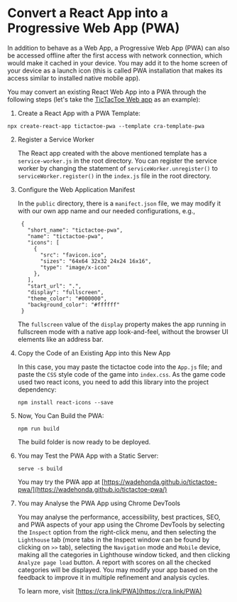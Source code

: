 # Convert a React App into a Progressive Web App (PWA)

In addition to behave as a Web App, a Progressive Web App (PWA) can also be accessed offline after the first access with network connection, which would make it cached in your device. You may add it to the home screen of your device as a launch icon (this is called PWA installation that makes its access similar to installed native mobile app).

You may convert an existing React Web App into a PWA through the following steps (let's take the [TicTacToe Web app](https://github.com/wadehonda/tictactoe/tree/master) as an example):

1. Create a React App with a PWA Template:

`npx create-react-app tictactoe-pwa --template cra-template-pwa`

2. Register a Service Worker

   The React app created with the above mentioned template has a `service-worker.js` in the root directory. You can register the service worker by changing the statement of `serviceWorker.unregister()` to `serviceWorker.register()` in the `index.js` file in the root directory.

3. Configure the Web Application Manifest

   In the `public` directory, there is a `manifect.json` file, we may modify it with our own app name and our needed configurations, e.g.,

   ```
    {
      "short_name": "tictactoe-pwa",
      "name": "tictactoe-pwa",
      "icons": [
        {
          "src": "favicon.ico",
          "sizes": "64x64 32x32 24x24 16x16",
          "type": "image/x-icon"
        },
      ],
      "start_url": ".",
      "display": "fullscreen",
      "theme_color": "#000000",
      "background_color": "#ffffff"
    }
   ```

   The `fullscreen` value of the `display` property makes the app running in fullscreen mode with a native app look-and-feel, without the browser UI elements like an address bar.

4. Copy the Code of an Existing App into this New App

   In this case, you may paste the tictactoe code into the `App.js` file; and paste the `CSS` style code of the game into `index.css`. As the game code used two react icons, you need to add this library into the project dependency:

   `npm install react-icons --save`

5. Now, You Can Build the PWA:

   `npm run build`

   The build folder is now ready to be deployed.

6. You may Test the PWA App with a Static Server:

   `serve -s build`

   You may try the PWA app at [https://wadehonda.github.io/tictactoe-pwa/](https://wadehonda.github.io/tictactoe-pwa/)

7. You may Analyse the PWA App using Chrome DevTools

   You may analyse the performance, accessibility, best practices, SEO, and PWA aspects of your app using the Chrome DevTools by selecting the `Inspect` option from the right-click menu, and then selecting the `Lighthouse` tab (more tabs in the Inspect window can be found by clicking on `>>` tab), selecting the `Navigation` mode and `Mobile` device, making all the categories in Lighthouse window ticked, and then clicking `Analyze page load` button. A report with scores on all the checked categories will be displayed. You may modify your app based on the feedback to improve it in multiple refinement and analysis cycles.

   To learn more, visit [https://cra.link/PWA](https://cra.link/PWA)
